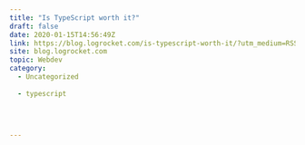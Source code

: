 ```yaml
---
title: "Is TypeScript worth it?"
draft: false
date: 2020-01-15T14:56:49Z
link: https://blog.logrocket.com/is-typescript-worth-it/?utm_medium=RSS&utm_source=hune
site: blog.logrocket.com
topic: Webdev
category:
  - Uncategorized
  
  - typescript
  
   
  

---
```

